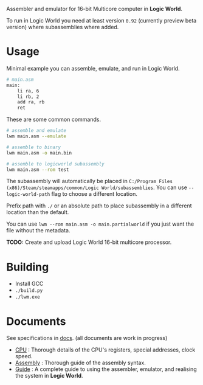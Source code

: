 Assembler and emulator for 16-bit Multicore computer in **Logic World**.

To run in Logic World you need at least version `0.92` (currently preview beta version) where subassemblies where added.

# Usage
Minimal example you can assemble, emulate, and run in Logic World.
```bash
# main.asm
main:
    li ra, 6
    li rb, 2
    add ra, rb
    ret
```
These are some common commands.
```bash
# assemble and emulate
lwm main.asm --emulate

# assemble to binary
lwm main.asm -o main.bin

# assemble to logicworld subassembly
lwm main.asm --rom test
```

The subassembly will automatically be placed in `C:/Program Files (x86)/Steam/steamapps/common/Logic World/subassemblies`. You can use `--logic-world-path` flag to choose a different location.

Prefix path with `./` or an absolute path to place subassembly in a different location than the default.

You can use `lwm --rom main.asm -o main.partialworld` if you just want the file without the metadata.

**TODO:** Create and upload Logic World 16-bit multicore processor.

# Building
- Install GCC
- `./build.py`
- `./lwm.exe`

# Documents
See specifications in [docs](/docs). (all documents are work in progress)
- [CPU](/docs/cpu.md) : Thorough details of the CPU's registers, special addresses, clock speed.
- [Assembly](/docs/assembly.md) : Thorough guide of the assembly syntax.
- [Guide](/docs/guide.md) : A complete guide to using the assembler, emulator, and realising the system in **Logic World**.